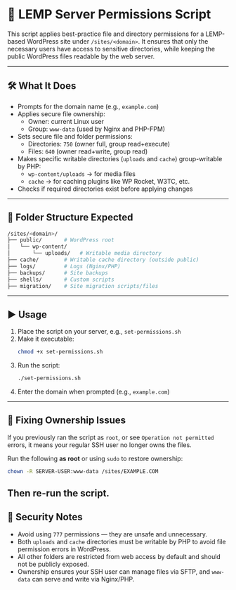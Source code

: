 # 🔐 LEMP Server Permissions Script

This script applies best-practice file and directory permissions for a LEMP-based WordPress site under `/sites/<domain>`. It ensures that only the necessary users have access to sensitive directories, while keeping the public WordPress files readable by the web server.

---

## 🛠️ What It Does

- Prompts for the domain name (e.g., `example.com`)
- Applies secure file ownership:  
  - Owner: current Linux user  
  - Group: `www-data` (used by Nginx and PHP-FPM)
- Sets secure file and folder permissions:
  - Directories: `750` (owner full, group read+execute)
  - Files: `640` (owner read+write, group read)
- Makes specific writable directories (`uploads` and `cache`) group-writable by PHP:
  - `wp-content/uploads` → for media files
  - `cache` → for caching plugins like WP Rocket, W3TC, etc.
- Checks if required directories exist before applying changes

---

## 📂 Folder Structure Expected

```bash
/sites/<domain>/
├── public/       # WordPress root
│   └── wp-content/
│       └── uploads/   # Writable media directory
├── cache/        # Writable cache directory (outside public)
├── logs/         # Logs (Nginx/PHP)
├── backups/      # Site backups
├── shells/       # Custom scripts
├── migration/    # Site migration scripts/files
```

---

## ▶️ Usage

1. Place the script on your server, e.g., `set-permissions.sh`
2. Make it executable:
   ```bash
   chmod +x set-permissions.sh
   ```
3. Run the script:
   ```bash
   ./set-permissions.sh
   ```
4. Enter the domain when prompted (e.g., `example.com`)

---

## 🔧 Fixing Ownership Issues

If you previously ran the script as `root`, or see `Operation not permitted` errors, it means your regular SSH user no longer owns the files.

Run the following **as root** or using `sudo` to restore ownership:

```bash
chown -R SERVER-USER:www-data /sites/EXAMPLE.COM
```

Then re-run the script.
---

## 🔐 Security Notes

- Avoid using `777` permissions — they are unsafe and unnecessary.
- Both `uploads` and `cache` directories must be writable by PHP to avoid file permission errors in WordPress.
- All other folders are restricted from web access by default and should not be publicly exposed.
- Ownership ensures your SSH user can manage files via SFTP, and `www-data` can serve and write via Nginx/PHP.
